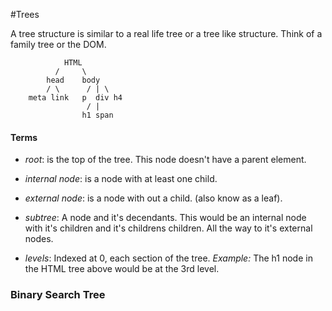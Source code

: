 #Trees

A tree structure is similar to a real life tree or a tree like structure.  Think of a family tree or the DOM.  

```
            HTML
          /     \
        head    body
        / \      / | \
    meta link   p  div h4
                 / |
                h1 span
```
#### Terms
- *root*: is the top of the tree.  This node doesn't have a parent element.

- *internal node*: is a node with at least one child.

- *external node*: is a node with out a child. (also know as a leaf).

- *subtree*: A node and it's decendants.  This would be an internal node with it's children and it's childrens children.  All the way to it's external nodes.

- *levels*: Indexed at 0, each section of the tree. _Example:_ The h1 node in the HTML tree above would be at the 3rd level.

### Binary Search Tree
